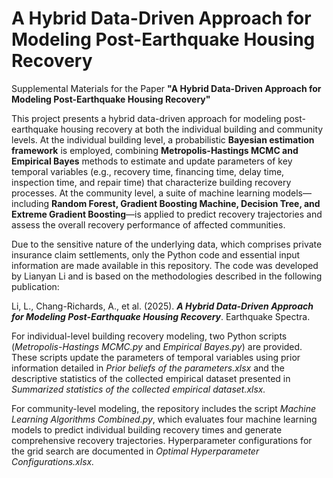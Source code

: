 # A Hybrid Data-Driven Approach for Modeling Post-Earthquake Housing Recovery

Supplemental Materials for the Paper **"A Hybrid Data-Driven Approach for Modeling Post-Earthquake Housing Recovery"**

This project presents a hybrid data-driven approach for modeling post-earthquake housing recovery at both the individual building and community levels. At the individual building level, a probabilistic **Bayesian estimation framework** is employed, combining **Metropolis-Hastings MCMC and Empirical Bayes** methods to estimate and update parameters of key temporal variables (e.g., recovery time, financing time, delay time, inspection time, and repair time) that characterize building recovery processes. At the community level, a suite of machine learning models—including **Random Forest, Gradient Boosting Machine, Decision Tree, and Extreme Gradient Boosting**—is applied to predict recovery trajectories and assess the overall recovery performance of affected communities.

Due to the sensitive nature of the underlying data, which comprises private insurance claim settlements, only the Python code and essential input information are made available in this repository. The code was developed by Lianyan Li and is based on the methodologies described in the following publication:

Li, L., Chang-Richards, A., et al. (2025). ***A Hybrid Data-Driven Approach for Modeling Post-Earthquake Housing Recovery***. Earthquake Spectra.

For individual-level building recovery modeling, two Python scripts (_Metropolis-Hastings MCMC.py_ and _Empirical Bayes.py_) are provided. These scripts update the parameters of temporal variables using prior information detailed in _Prior beliefs of the parameters.xlsx_ and the descriptive statistics of the collected empirical dataset presented in _Summarized statistics of the collected empirical dataset.xlsx._

For community-level modeling, the repository includes the script _Machine Learning Algorithms Combined.py_, which evaluates four machine learning models to predict individual building recovery times and generate comprehensive recovery trajectories. Hyperparameter configurations for the grid search are documented in _Optimal Hyperparameter Configurations.xlsx._
